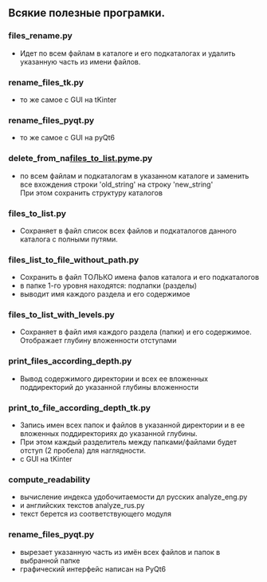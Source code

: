 ## Всякие полезные програмки.

### files_rename.py 
- Идет по всем файлам в каталоге и его подкаталогах и 
удалить указанную часть из имени файлов.

### rename_files_tk.py
- то же самое с GUI на tKinter

### rename_files_pyqt.py
- то же самое с GUI на pyQt6

### delete_from_na[files_to_list.py](files_to_list.py)me.py 
- по всем файлам и подкаталогам в указанном каталоге
и заменить все вхождения строки 'old_string' на строку 'new_string'  
При этом сохранить структуру каталогов

### files_to_list.py
- Сохраняет в файл список всех файлов и подкаталогов данного каталога
с полными путями.

### files_list_to_file_without_path.py
- Сохранить в файл ТОЛЬКО имена фалов каталога и его подкаталогов
- в папке 1-го уровня находятся:  подпапки (разделы)
- выводит имя каждого раздела и его содержимое

### files_to_list_with_levels.py
- Сохраняет в файл имя каждого раздела (папки) и его содержимое.
Отображает глубину вложенности отступами

### print_files_according_depth.py
- Вывод содержимого директории и всех ее вложенных поддиректорий
до указанной глубины вложенности

### print_to_file_according_depth_tk.py
- Запись имен всех папок и файлов в указанной директории и в ее вложенных поддиректориях до указанной глубины. 
- При этом каждый разделитель между папками/файлами будет отступ (2 пробела) для наглядности.
- с GUI на tKinter

### compute_readability
- вычисление индекса удобочитаемости дл русских analyze_eng.py
- и английских текстов analyze_rus.py
- текст берется из соответствующего модуля 

### rename_files_pyqt.py
- вырезает указанную часть из имён всех файлов и папок в выбранной папке
- графический интерфейс написан на PyQt6

